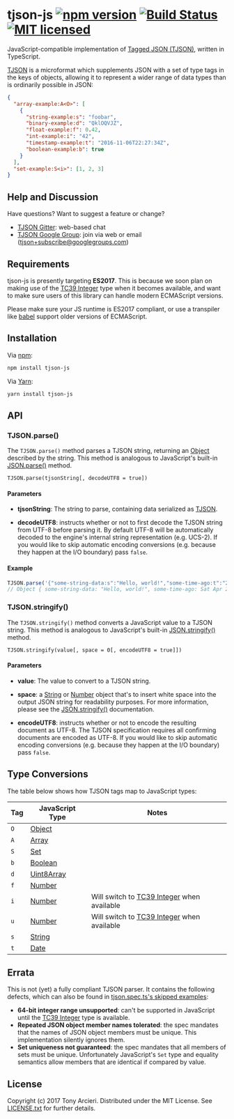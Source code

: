# tjson-js [![npm version][npm-version]][npm-link] [![Build Status][build-image]][build-link] [![MIT licensed][license-image]][license-link]

[npm-version]: https://badge.fury.io/js/tjson-js.svg
[npm-link]: https://www.npmjs.com/package/tjson-js
[build-image]: https://secure.travis-ci.org/tjson/tjson-js.svg?branch=master
[build-link]: https://travis-ci.org/tjson/tjson-js
[license-image]: https://img.shields.io/badge/license-MIT-blue.svg
[license-link]: https://github.com/tjson/tjson-ruby/blob/master/LICENSE.txt

JavaScript-compatible implementation of [Tagged JSON (TJSON)][TJSON],
written in TypeScript.

[TJSON] is a microformat which supplements JSON with a set of type tags in the
keys of objects, allowing it to represent a wider range of data types than
is ordinarily possible in JSON:

```json
{
  "array-example:A<O>": [
    {
      "string-example:s": "foobar",
      "binary-example:d": "QklOQVJZ",
      "float-example:f": 0.42,
      "int-example:i": "42",
      "timestamp-example:t": "2016-11-06T22:27:34Z",
      "boolean-example:b": true
    }
  ],
  "set-example:S<i>": [1, 2, 3]
}
```

[TJSON]: https://www.tjson.org

## Help and Discussion

Have questions? Want to suggest a feature or change?

* [TJSON Gitter]: web-based chat
* [TJSON Google Group]: join via web or email ([tjson+subscribe@googlegroups.com])

[TJSON Gitter]: https://gitter.im/tjson/Lobby
[TJSON Google Group]: https://groups.google.com/forum/#!forum/tjson
[tjson+subscribe@googlegroups.com]: mailto:tjson+subscribe@googlegroups.com

## Requirements

tjson-js is presently targeting <b>ES2017</b>. This is because we soon plan on
making use of the [TC39 Integer] type when it becomes available, and want to
make sure users of this library can handle modern ECMAScript versions.

Please make sure your JS runtime is ES2017 compliant, or use a transpiler
like [babel] support older versions of ECMAScript.

[babel]: https://babeljs.io/docs/plugins/preset-es2017/

## Installation

Via [npm](https://www.npmjs.com/):

```bash
npm install tjson-js
```

Via [Yarn](https://yarnpkg.com/):

```bash
yarn install tjson-js
```

## API

### TJSON.parse()

The `TJSON.parse()` method parses a TJSON string, returning an [Object]
described by the string. This method is analogous to JavaScript's built-in
[JSON.parse()] method.

```
TJSON.parse(tjsonString[, decodeUTF8 = true])
```

[JSON.parse()]: https://developer.mozilla.org/en-US/docs/Web/JavaScript/Reference/Global_Objects/JSON/parse

#### Parameters

* **tjsonString**: The string to parse, containing data serialized as [TJSON].

* **decodeUTF8**: instructs whether or not to first decode the TJSON string from
UTF-8 before parsing it. By default UTF-8 will be automatically decoded to the
engine's internal string representation (e.g. UCS-2). If you would like to skip
automatic encoding conversions (e.g. because they happen at the I/O boundary)
pass `false`.

#### Example

```js
TJSON.parse('{"some-string-data:s":"Hello, world!","some-time-ago:t":"2017-04-22T20:40:53.182Z"}');
// Object { some-string-data: "Hello, world!", some-time-ago: Sat Apr 22 2017 13:40:53 GMT-0700 (PDT) }
```

### TJSON.stringify()

The `TJSON.stringify()` method converts a JavaScript value to a TJSON string.
This method is analogous to JavaScript's built-in [JSON.stringify()] method.

```
TJSON.stringify(value[, space = 0[, encodeUTF8 = true]])
```

[JSON.stringify()]: https://developer.mozilla.org/en-US/docs/Web/JavaScript/Reference/Global_Objects/JSON/stringify

#### Parameters

* **value**: The value to convert to a TJSON string.

* **space**: a [String] or [Number] object that's to insert white space into the
output JSON string for readability purposes. For more information, please see
the [JSON.stringify()] documentation.

* **encodeUTF8**: instructs whether or not to encode the resulting document as
UTF-8. The TJSON specification requires all confirming documents are encoded
as UTF-8. If you would like to skip automatic encoding conversions (e.g.
because they happen at the I/O boundary) pass `false`.

## Type Conversions

The table below shows how TJSON tags map to JavaScript types:

| Tag | JavaScript Type | Notes                                         |
|-----|-----------------|-----------------------------------------------|
| `O` | [Object]        |                                               |
| `A` | [Array]         |                                               |
| `S` | [Set]           |                                               |
| `b` | [Boolean]       |                                               |
| `d` | [Uint8Array]    |                                               |
| `f` | [Number]        |                                               |
| `i` | [Number]        | Will switch to [TC39 Integer] when available  |
| `u` | [Number]        | Will switch to [TC39 Integer] when available  |
| `s` | [String]        |                                               |
| `t` | [Date]          |                                               |

[Object]: https://developer.mozilla.org/en-US/docs/Web/JavaScript/Data_structures#Objects
[Array]: https://developer.mozilla.org/en-US/docs/Web/JavaScript/Data_structures#Indexed_collections_Arrays_and_typed_Arrays
[Set]: https://developer.mozilla.org/en-US/docs/Web/JavaScript/Reference/Global_Objects/Set
[Boolean]: https://developer.mozilla.org/en-US/docs/Web/JavaScript/Data_structures#Boolean_type
[Uint8Array]: https://developer.mozilla.org/en-US/docs/Web/JavaScript/Reference/Global_Objects/Uint8Array
[Number]: https://developer.mozilla.org/en-US/docs/Web/JavaScript/Data_structures#Number_type
[TC39 Integer]: https://tc39.github.io/proposal-integer/
[String]: https://developer.mozilla.org/en-US/docs/Web/JavaScript/Data_structures#String_type
[Date]: https://developer.mozilla.org/en-US/docs/Web/JavaScript/Reference/Global_Objects/Date

## Errata

This is not (yet) a fully compliant TJSON parser. It contains the following
defects, which can also be found in [tjson.spec.ts's skipped examples][errata]:

* **64-bit integer range unsupported**: can't be supported in JavaScript until
  the [TC39 Integer] type is available.
* **Repeated JSON object member names tolerated**: the spec mandates that
  the names of JSON object members must be unique. This implementation silently
  ignores them.
* **Set uniqueness not guaranteed**: the spec mandates that all members of sets
  must be unique. Unfortunately JavaScript's `Set` type and equality semantics
  allow members that are identical if compared by value.

[errata]: https://github.com/tjson/tjson-js/blob/master/test/tjson.spec.ts#L8

## License

Copyright (c) 2017 Tony Arcieri. Distributed under the MIT License. See
[LICENSE.txt](https://github.com/tjson/tjson-js/blob/master/LICENSE.txt)
for further details.
